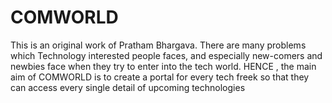 # COMWORLD
This is an original work of Pratham Bhargava. There are many problems which Technology interested people faces, and especially new-comers and newbies face when they try to enter into the tech world. HENCE , the main aim of COMWORLD is to create a portal for every tech freek so that they can access every single detail of upcoming technologies 
